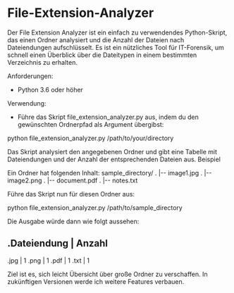 # File-Extension-Analyzer

Der File Extension Analyzer ist ein einfach zu verwendendes Python-Skript, das einen Ordner analysiert und die Anzahl der Dateien nach Dateiendungen aufschlüsselt. Es ist ein nützliches Tool für IT-Forensik, um schnell einen Überblick über die Dateitypen in einem bestimmten Verzeichnis zu erhalten.

Anforderungen:
- Python 3.6 oder höher

Verwendung:
- Führe das Skript file_extension_analyzer.py aus, indem du den gewünschten Ordnerpfad als Argument übergibst:

python file_extension_analyzer.py /path/to/your/directory

Das Skript analysiert den angegebenen Ordner und gibt eine Tabelle mit Dateiendungen und der Anzahl der entsprechenden Dateien aus.
Beispiel

Ein Ordner hat folgenden Inhalt:
sample_directory/
. |-- image1.jpg
. |-- image2.png
. |-- document.pdf
. |-- notes.txt

Führe das Skript nun für diesen Ordner aus:

python file_extension_analyzer.py /path/to/sample_directory

Die Ausgabe würde dann wie folgt aussehen:

.Dateiendung | Anzahl
---------------------
.jpg        | 1
.png        | 1
.pdf        | 1
.txt        | 1


Ziel ist es, sich leicht Übersicht über große Ordner zu verschaffen. In zukünftigen Versionen werde ich weitere Features verbauen.
